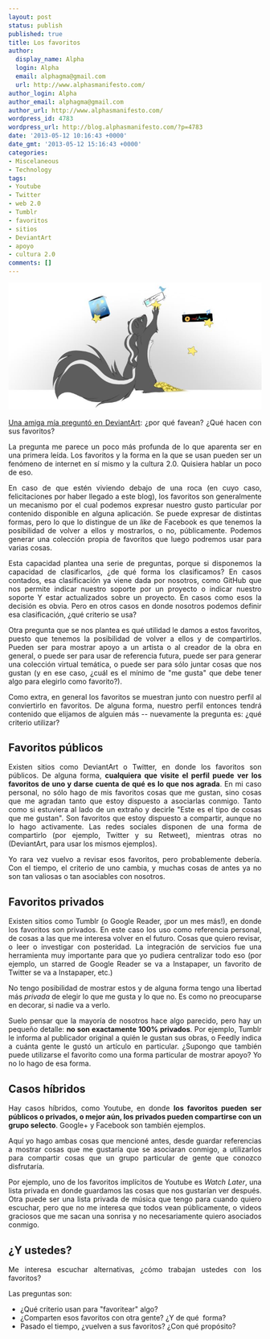 ```yaml
---
layout: post
status: publish
published: true
title: Los favoritos
author:
  display_name: Alpha
  login: Alpha
  email: alphagma@gmail.com
  url: http://www.alphasmanifesto.com/
author_login: Alpha
author_email: alphagma@gmail.com
author_url: http://www.alphasmanifesto.com/
wordpress_id: 4783
wordpress_url: http://blog.alphasmanifesto.com/?p=4783
date: '2013-05-12 10:16:43 +0000'
date_gmt: '2013-05-12 15:16:43 +0000'
categories:
- Miscelaneous
- Technology
tags:
- Youtube
- Twitter
- web 2.0
- Tumblr
- favoritos
- sitios
- DeviantArt
- apoyo
- cultura 2.0
comments: []
---
```


![](/assets/Favorites.jpg)

<p style="text-align: justify;"><a href="http://trollkhatt.deviantart.com/journal/Question-Why-do-you-fav-370017816">Una amiga m&iacute;a pregunt&oacute; en DeviantArt</a>: &iquest;por qu&eacute; favean? &iquest;Qu&eacute; hacen con sus favoritos?</p>
<p style="text-align: justify;">La pregunta me parece un poco m&aacute;s profunda de lo que aparenta ser en una primera le&iacute;da. Los favoritos y la forma en la que se usan pueden ser un fen&oacute;meno de internet en s&iacute; mismo y la cultura 2.0. Quisiera hablar un poco de eso.</p>
<p style="text-align: justify;"><!--more--></p>
<p style="text-align: justify;">En caso de que est&eacute;n viviendo debajo de una roca (en cuyo caso, felicitaciones por haber llegado a este blog), los favoritos son generalmente un mecanismo por el cual podemos expresar nuestro gusto particular por contenido disponible en alguna aplicaci&oacute;n. Se puede expresar de distintas formas, pero lo que lo distingue de un <em>like</em> de Facebook es que tenemos la posibilidad de volver a ellos y mostrarlos, o no, p&uacute;blicamente. Podemos generar una colecci&oacute;n propia de favoritos que luego podremos usar para varias cosas.</p>
<p style="text-align: justify;">Esta capacidad plantea una serie de preguntas, porque si disponemos la capacidad de clasificarlos, &iquest;de qu&eacute; forma los clasificamos? En casos contados, esa clasificaci&oacute;n ya viene dada por nosotros, como GitHub que nos permite indicar nuestro soporte por un proyecto o indicar nuestro soporte Y estar actualizados sobre un proyecto. En casos como esos la decisi&oacute;n es obvia. Pero en otros casos en donde nosotros podemos definir esa clasificaci&oacute;n, &iquest;qu&eacute; criterio se usa?</p>
<p style="text-align: justify;">Otra pregunta que se nos plantea es qu&eacute; utilidad le damos a estos favoritos, puesto que tenemos la posibilidad de volver a ellos y de compartirlos. Pueden ser para mostrar apoyo a un artista o al creador de la obra en general, o puede ser para usar de referencia futura, puede ser para generar una colecci&oacute;n virtual tem&aacute;tica, o puede ser para s&oacute;lo juntar cosas que nos gustan (y en ese caso, &iquest;cu&aacute;l es el m&iacute;nimo de "me gusta" que debe tener algo para elegirlo como favorito?).</p>
<p style="text-align: justify;">Como extra, en general los favoritos se muestran junto con nuestro perfil al conviertirlo en favoritos. De alguna forma, nuestro perfil entonces tendr&aacute; contenido que elijamos de alguien m&aacute;s -- nuevamente la pregunta es: &iquest;qu&eacute; criterio utilizar?</p>
<h2 style="text-align: justify;">Favoritos p&uacute;blicos</h2>
<p style="text-align: justify;">Existen sitios como DeviantArt o Twitter, en donde los favoritos son p&uacute;blicos. De alguna forma, <strong>cualquiera que visite el perfil puede ver los favoritos de uno y darse cuenta de qu&eacute; es lo que nos agrada</strong>. En mi caso personal, no s&oacute;lo hago de mis favoritos cosas que me gustan, sino cosas que me agradan tanto que estoy dispuesto a asociarlas conmigo. Tanto como si estuviera al lado de un extra&ntilde;o y decirle "Este es el tipo de cosas que me gustan". Son favoritos que estoy dispuesto a compartir, aunque no lo hago activamente. Las redes sociales disponen de una forma de compartirlo (por ejemplo, Twitter y su Retweet), mientras otras no (DeviantArt, para usar los mismos ejemplos).</p>
<p style="text-align: justify;">Yo rara vez vuelvo a revisar esos favoritos, pero probablemente deber&iacute;a. Con el tiempo, el criterio de uno cambia, y muchas cosas de antes ya no son tan valiosas o tan asociables con nosotros.</p>
<h2 style="text-align: justify;">Favoritos privados</h2>
<p style="text-align: justify;">Existen sitios como Tumblr (o Google Reader, &iexcl;por un mes m&aacute;s!), en donde los favoritos son privados. En este caso los uso como referencia personal, de cosas a las que me interesa volver en el futuro. Cosas que quiero revisar, o leer o investigar con posteridad. La integraci&oacute;n de servicios fue una herramienta muy importante para que yo pudiera centralizar todo eso (por ejemplo, un starred de Google Reader se va a Instapaper, un favorito de Twitter se va a Instapaper, etc.)</p>
<p style="text-align: justify;">No tengo posibilidad de mostrar estos y de alguna forma tengo una libertad m&aacute;s&nbsp;<em>privada</em> de elegir lo que me gusta y lo que no. Es como no preocuparse en decorar, si nadie va a verlo.</p>
<p style="text-align: justify;">Suelo pensar que la mayor&iacute;a de nosotros hace algo parecido, pero hay un peque&ntilde;o detalle: <strong>no son exactamente 100% privados</strong>. Por ejemplo, Tumblr le informa al publicador original a qui&eacute;n le gustan sus obras, o Feedly indica a cu&aacute;nta gente le gust&oacute; un art&iacute;culo en particular. &iquest;Supongo que tambi&eacute;n puede utilizarse el favorito como una forma particular de mostrar apoyo? Yo no lo hago de esa forma.</p>
<h2 style="text-align: justify;">Casos h&iacute;bridos</h2>
<p style="text-align: justify;">Hay casos h&iacute;bridos, como Youtube, en donde <strong>los favoritos pueden ser p&uacute;blicos o privados, o mejor a&uacute;n, los privados pueden compartirse con un grupo selecto</strong>. Google+ y Facebook son tambi&eacute;n ejemplos.</p>
<p style="text-align: justify;">Aqu&iacute; yo hago ambas cosas que mencion&eacute; antes, desde guardar referencias a mostrar cosas que me gustar&iacute;a que se asociaran conmigo, a utilizarlos para compartir cosas que un grupo particular de gente que conozco disfrutar&iacute;a.</p>
<p style="text-align: justify;">Por ejemplo, uno de los favoritos impl&iacute;citos de Youtube es <em>Watch Later</em>, una lista privada en donde guardamos las cosas que nos gustar&iacute;an ver despu&eacute;s. Otra puede ser una lista privada de m&uacute;sica que tengo para cuando quiero escuchar, pero que no me interesa que todos vean p&uacute;blicamente, o videos graciosos que me sacan una sonrisa y no necesariamente quiero asociados conmigo.</p>
<h2 style="text-align: justify;">&iquest;Y ustedes?</h2>
<p style="text-align: justify;">Me interesa escuchar alternativas, &iquest;c&oacute;mo trabajan ustedes con los favoritos?</p>
<p style="text-align: justify;">Las preguntas son:</p>
<ul style="text-align: justify;">
<li><span style="line-height: 13px;">&iquest;Qu&eacute; criterio usan para "favoritear" algo?</span></li>
<li>&iquest;Comparten esos favoritos con otra gente? &iquest;Y de qu&eacute; &nbsp;forma?</li>
<li>Pasado el tiempo, &iquest;vuelven a sus favoritos? &iquest;Con qu&eacute; prop&oacute;sito?</li>
</ul>
